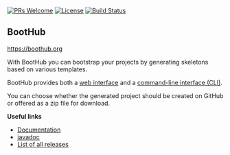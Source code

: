 [![PRs Welcome](https://img.shields.io/badge/PRs-welcome-brightgreen.svg?style=flat-square)](http://makeapullrequest.com)
[![License](https://img.shields.io/badge/License-Apache%202.0-blue.svg)](https://github.com/boothub-org/boothub/blob/master/LICENSE)
[![Build Status](https://img.shields.io/travis/boothub-org/boothub/master.svg?label=Build)](https://travis-ci.org/boothub-org/boothub)
## BootHub ##

https://boothub.org

With BootHub you can bootstrap your projects by generating skeletons based on various templates.

BootHub provides both a [web interface](https://boothub.org) and a [command-line interface (CLI)](https://boothub.org/app#/cli).

You can choose whether the generated project should be created on GitHub or offered as a zip file for download.

**Useful links**
 - [Documentation](http://doc.boothub.org/releases/latest/)
 - [javadoc](http://doc.boothub.org/releases/latest/groovydoc/)
 - [List of all releases](https://github.com/boothub-org/boothub/blob/gh-pages/releases.md)

